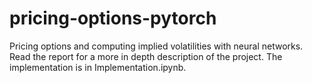 # pricing-options-pytorch
Pricing options and computing implied volatilities with neural networks. Read the report for a more in depth description of the project. The implementation is in Implementation.ipynb.
